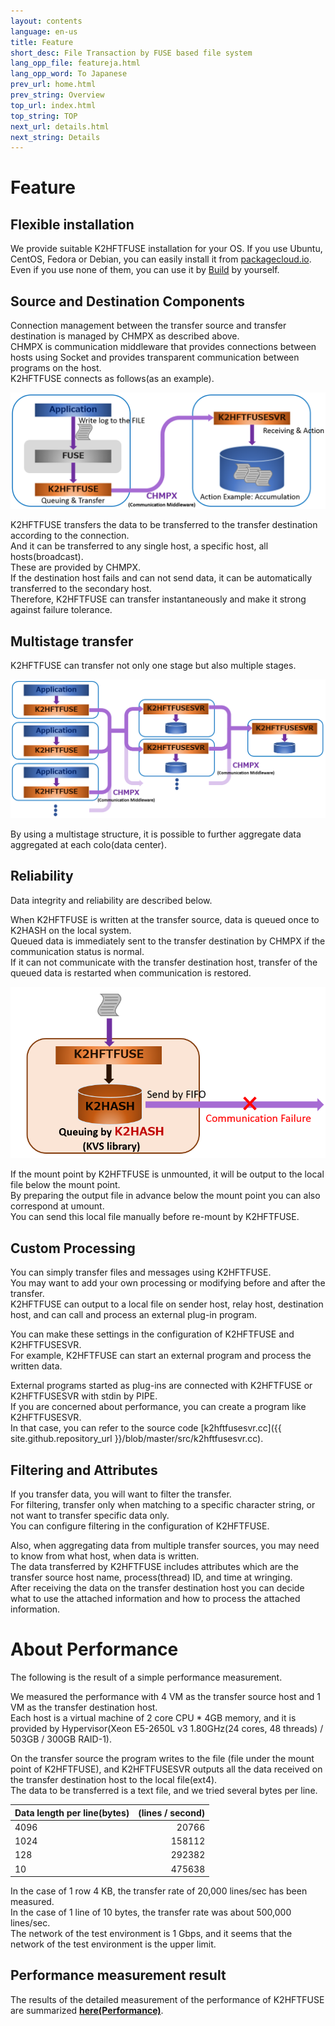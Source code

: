 ```yaml
---
layout: contents
language: en-us
title: Feature
short_desc: File Transaction by FUSE based file system
lang_opp_file: featureja.html
lang_opp_word: To Japanese
prev_url: home.html
prev_string: Overview
top_url: index.html
top_string: TOP
next_url: details.html
next_string: Details
---
```


# Feature

## Flexible installation
We provide suitable K2HFTFUSE installation for your OS. If you use Ubuntu, CentOS, Fedora or Debian, you can easily install it from [packagecloud.io](https://packagecloud.io/antpickax/stable). Even if you use none of them, you can use it by [Build](https://k2hftfuse.antpick.ax/build.html) by yourself.

## Source and Destination Components
Connection management between the transfer source and transfer destination is managed by CHMPX as described above.  
CHMPX is communication middleware that provides connections between hosts using Socket and provides transparent communication between programs on the host.  
K2HFTFUSE connects as follows(as an example).

![Flow](images/k2hftfuse_flow.png)

K2HFTFUSE transfers the data to be transferred to the transfer destination according to the connection.  
And it can be transferred to any single host, a specific host, all hosts(broadcast).  
These are provided by CHMPX.  
If the destination host fails and can not send data, it can be automatically transferred to the secondary host.  
Therefore, K2HFTFUSE can transfer instantaneously and make it strong against failure tolerance.

## Multistage transfer
K2HFTFUSE can transfer not only one stage but also multiple stages.

![Multistage](images/k2hftfuse_mstage.png)

By using a multistage structure, it is possible to further aggregate data aggregated at each colo(data center).

## Reliability
Data integrity and reliability are described below.

When K2HFTFUSE is written at the transfer source, data is queued once to K2HASH on the local system.  
Queued data is immediately sent to the transfer destination by CHMPX if the communication status is normal.  
If it can not communicate with the transfer destination host, transfer of the queued data is restarted when communication is restored.

![Queuing](images/k2hftfuse_queue.png)

If the mount point by K2HFTFUSE is unmounted, it will be output to the local file below the mount point.  
By preparing the output file in advance below the mount point you can also correspond at umount.  
You can send this local file manually before re-mount by K2HFTFUSE.

## Custom Processing
You can simply transfer files and messages using K2HFTFUSE.  
You may want to add your own processing or modifying before and after the transfer.  
K2HFTFUSE can output to a local file on sender host, relay host, destination host, and can call and process an external plug-in program.

You can make these settings in the configuration of K2HFTFUSE and K2HFTFUSESVR.  
For example, K2HFTFUSE can start an external program and process the written data.

External programs started as plug-ins are connected with K2HFTFUSE or K2HFTFUSESVR with stdin by PIPE.  
If you are concerned about performance, you can create a program like K2HFTFUSESVR.  
In that case, you can refer to the source code [k2hftfusesvr.cc]({{ site.github.repository_url }}/blob/master/src/k2hftfusesvr.cc).

## Filtering and Attributes
If you transfer data, you will want to filter the transfer.  
For filtering, transfer only when matching to a specific character string, or not want to transfer specific data only.  
You can configure filtering in the configuration of K2HFTFUSE.

Also, when aggregating data from multiple transfer sources, you may need to know from what host, when data is written.  
The data transferred by K2HFTFUSE includes attributes which are the transfer source host name, process(thread) ID, and time at wringing.  
After receiving the data on the transfer destination host you can decide what to use the attached information and how to process the attached information.

# About Performance
The following is the result of a simple performance measurement.

We measured the performance with 4 VM as the transfer source host and 1 VM as the transfer destination host.  
Each host is a virtual machine of 2 core CPU * 4GB memory, and it is provided by Hypervisor(Xeon E5-2650L v3 1.80GHz(24 cores, 48 threads) / 503GB / 300GB RAID-1).

On the transfer source the program writes to the file (file under the mount point of K2HFTFUSE), and K2HFTFUSESVR outputs all the data received on the transfer destination host to the local file(ext4).  
The data to be transferred is a text file, and we tried several bytes per line.

| Data length per line(bytes) | (lines / second) |
|:-----------|------------:|
| 4096   | 20766        |
| 1024   | 158112       |
| 128    | 292382       |
| 10     | 475638       |

In the case of 1 row 4 KB, the transfer rate of 20,000 lines/sec has been measured.  
In the case of 1 line of 10 bytes, the transfer rate was about 500,000 lines/sec.  
The network of the test environment is 1 Gbps, and it seems that the network of the test environment is the upper limit.  

## Performance measurement result
The results of the detailed measurement of the performance of K2HFTFUSE are summarized [**here(Performance)**](performance.html).
